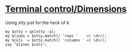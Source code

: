 [1]: http://rosettacode.org/wiki/Terminal_control/Dimensions

# [Terminal control/Dimensions][1]

Using _stty_ just for the heck of it.

```perl6
my $stty = qx[stty -a];
my $lines = $stty.match(/ 'rows '    <( \d+/);
my $cols  = $stty.match(/ 'columns ' <( \d+/);
say "$lines $cols";
```